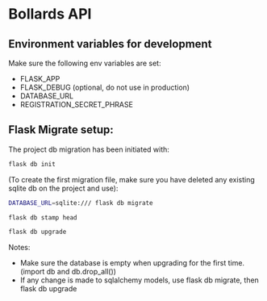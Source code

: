 # Bollards API

## Environment variables for development

Make sure the following env variables are set:
- FLASK_APP
- FLASK_DEBUG (optional, do not use in production)
- DATABASE_URL
- REGISTRATION_SECRET_PHRASE


## Flask Migrate setup:

The project db migration has been initiated with:
```bash
flask db init
```
(To create the first migration file, make sure you have deleted any existing sqlite db on the project and use):
```bash
DATABASE_URL=sqlite:/// flask db migrate
```
```bash
flask db stamp head
```
```bash
flask db upgrade
```

Notes:
- Make sure the database is empty when upgrading for the first time. (import db and db.drop_all())
- If any change is made to sqlalchemy models, use flask db migrate, then flask db upgrade
